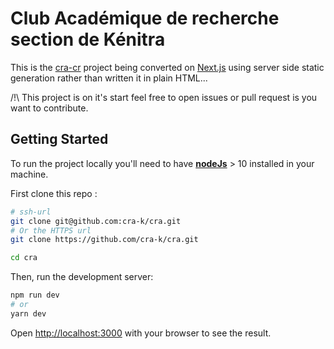 # Club Académique de recherche section de Kénitra

This is the [cra-cr](https://github.com/cra-k/cra-cr) project being converted on [Next.js](https://nextjs.org/) using server side static generation rather than written it in plain HTML...

/!\ This project is on it's start feel free to open issues or pull request  is you want to contribute.

<!--### Web Page Article

Content of the web page are stored in  YAML file. The content will be generated at build time .... -->

## Getting Started

To run the project locally you'll need to have [**nodeJs**](https://nodejs.org/en/download/) > 10 installed in your machine.

First clone this repo : 

```bash
# ssh-url
git clone git@github.com:cra-k/cra.git
# Or the HTTPS url
git clone https://github.com/cra-k/cra.git

cd cra
```



Then, run the development server:

```bash
npm run dev
# or
yarn dev
```

Open [http://localhost:3000](http://localhost:3000) with your browser to see the result.
